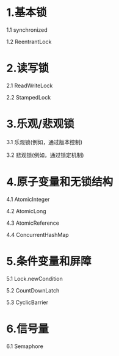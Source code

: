 # 1.基本锁
1.1 synchronized

1.2 ReentrantLock

# 2.读写锁
2.1 ReadWriteLock

2.2 StampedLock

# 3.乐观/悲观锁
3.1 乐观锁(例如，通过版本控制)

3.2 悲观锁(例如，通过锁定机制)

# 4.原子变量和无锁结构
4.1 AtomicInteger

4.2 AtomicLong

4.3 AtomicReference

4.4 ConcurrentHashMap

# 5.条件变量和屏障
5.1 Lock.newCondition

5.2 CountDownLatch

5.3 CyclicBarrier

# 6.信号量
6.1 Semaphore
